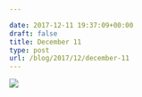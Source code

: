 ```yaml
---

date: 2017-12-11 19:37:09+00:00
draft: false
title: December 11
type: post
url: /blog/2017/12/december-11
---
```




  
   ![](/images/2017-12-11-201712december-11/IMG_3228.jpg)

  


